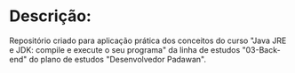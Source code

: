 # Descrição:

Repositório criado para aplicação prática dos conceitos do curso "Java JRE e JDK: compile e execute o seu programa" da linha de estudos "03-Back-end" do plano de estudos "Desenvolvedor Padawan".
